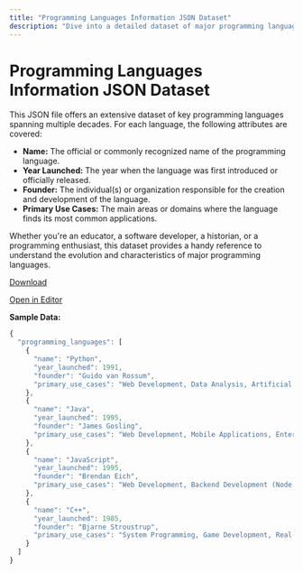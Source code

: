 ```yaml
---
title: "Programming Languages Information JSON Dataset"
description: "Dive into a detailed dataset of major programming languages at JSONLint.com. Discover foundational details like launch year, founder, primary use cases, and more in a structured JSON format."
---
```


# Programming Languages Information JSON Dataset

This JSON file offers an extensive dataset of key programming languages spanning multiple decades. For each language, the following attributes are covered:

- **Name:** The official or commonly recognized name of the programming language.
- **Year Launched:** The year when the language was first introduced or officially released.
- **Founder:** The individual(s) or organization responsible for the creation and development of the language.
- **Primary Use Cases:** The main areas or domains where the language finds its most common applications.

Whether you're an educator, a software developer, a historian, or a programming enthusiast, this dataset provides a handy reference to understand the evolution and characteristics of major programming languages.

[Download](/datasets/programming-languages.json)

[Open in Editor](/?url=%%NEXT_PUBLIC_BASE_URL%%/datasets/programming-languages.json)

**Sample Data:**

```javascript
{
  "programming_languages": [
    {
      "name": "Python",
      "year_launched": 1991,
      "founder": "Guido van Rossum",
      "primary_use_cases": "Web Development, Data Analysis, Artificial Intelligence, Scientific Computing"
    },
    {
      "name": "Java",
      "year_launched": 1995,
      "founder": "James Gosling",
      "primary_use_cases": "Web Development, Mobile Applications, Enterprise Systems"
    },
    {
      "name": "JavaScript",
      "year_launched": 1995,
      "founder": "Brendan Eich",
      "primary_use_cases": "Web Development, Backend Development (Node.js), Desktop Applications"
    },
    {
      "name": "C++",
      "year_launched": 1985,
      "founder": "Bjarne Stroustrup",
      "primary_use_cases": "System Programming, Game Development, Real-Time Simulations"
    }
  ]
}
```